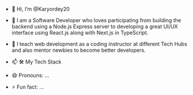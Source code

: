 - 👋 Hi, I’m @Karyordey20
- 🌱 I am a Software Developer who loves participating from building the backend using a Node.js Express server to developing a great UI/UX interface using React.js along with Next.js in TypeScript.
  
- 💞️  I teach web development as a coding instructor at different Tech Hubs and also mentor newbies to become better developers.
  
- 📫 🛠 My Tech Stack
- 😄 Pronouns: ...
- ⚡ Fun fact: ...

<!---
Karyordey20/Karyordey20 is a ✨ special ✨ repository because its `README.md` (this file) appears on your GitHub profile.
You can click the Preview link to take a look at your changes.
--->
